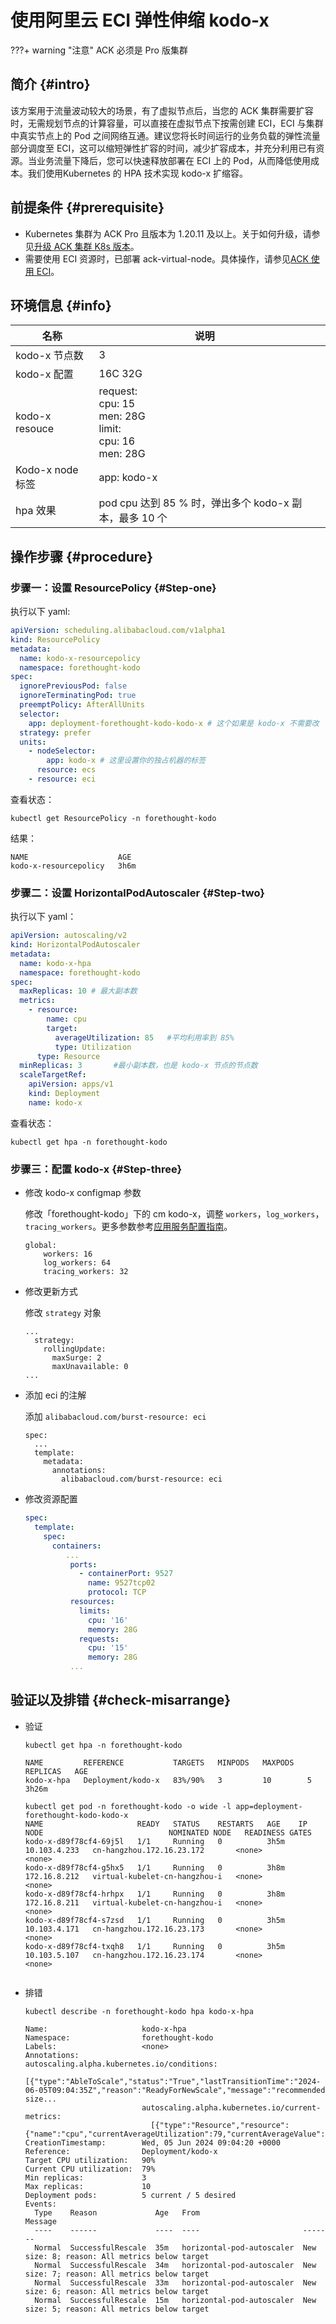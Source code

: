 # 使用阿里云 ECI 弹性伸缩 kodo-x

???+ warning "注意"
     ACK 必须是 Pro 版集群

## 简介 {#intro}

该方案用于流量波动较大的场景，有了虚拟节点后，当您的 ACK 集群需要扩容时，无需规划节点的计算容量，可以直接在虚拟节点下按需创建 ECI，ECI 与集群中真实节点上的 Pod 之间网络互通。建议您将长时间运行的业务负载的弹性流量部分调度至 ECI，这可以缩短弹性扩容的时间，减少扩容成本，并充分利用已有资源。当业务流量下降后，您可以快速释放部署在 ECI 上的 Pod，从而降低使用成本。我们使用Kubernetes 的 HPA 技术实现  kodo-x 扩缩容。


## 前提条件 {#prerequisite}

- Kubernetes 集群为 ACK Pro 且版本为 1.20.11 及以上。关于如何升级，请参见[升级 ACK 集群 K8s 版本](https://help.aliyun.com/zh/ack/ack-managed-and-ack-dedicated/user-guide/configure-priority-based-resource-scheduling#:~:text=%E5%8D%87%E7%BA%A7%EF%BC%8C%E8%AF%B7%E5%8F%82%E8%A7%81-,%E5%8D%87%E7%BA%A7ACK%E9%9B%86%E7%BE%A4K8s%E7%89%88%E6%9C%AC,-%E3%80%82)。
- 需要使用 ECI 资源时，已部署 ack-virtual-node。具体操作，请参见[ACK 使用 ECI](https://help.aliyun.com/zh/eci/use-ecis-in-ack-clusters#topic-1860167)。

## 环境信息 {#info}

| 名称             | 说明                                                         |      |
| ---------------- | ------------------------------------------------------------ | ---- |
| kodo-x 节点数    | 3                                                            |      |
| kodo-x 配置      | 16C 32G                                                      |      |
| kodo-x resouce   | request: <br/>cpu: 15<br/>men: 28G<br/>limit:<br/>cpu: 16<br/>men: 28G |      |
| Kodo-x node 标签 | app: kodo-x                                                  |      |
| hpa 效果         | pod cpu 达到 85 % 时，弹出多个 kodo-x 副本，最多 10 个       |      |



## 操作步骤 {#procedure}


### 步骤一：设置 ResourcePolicy  {#Step-one}

执行以下 yaml:

```yaml
apiVersion: scheduling.alibabacloud.com/v1alpha1
kind: ResourcePolicy
metadata:
  name: kodo-x-resourcepolicy
  namespace: forethought-kodo
spec:
  ignorePreviousPod: false
  ignoreTerminatingPod: true
  preemptPolicy: AfterAllUnits
  selector:
    app: deployment-forethought-kodo-kodo-x # 这个如果是 kodo-x 不需要改
  strategy: prefer
  units:
    - nodeSelector:
        app: kodo-x # 这里设置你的独占机器的标签
      resource: ecs
    - resource: eci 
```

查看状态：

```shell
kubectl get ResourcePolicy -n forethought-kodo
```

结果：

```shell
NAME                    AGE
kodo-x-resourcepolicy   3h6m
```



### 步骤二：设置 HorizontalPodAutoscaler  {#Step-two}

执行以下 yaml：

```yaml
apiVersion: autoscaling/v2
kind: HorizontalPodAutoscaler
metadata:
  name: kodo-x-hpa
  namespace: forethought-kodo
spec:
  maxReplicas: 10 # 最大副本数
  metrics:
    - resource:
        name: cpu
        target:
          averageUtilization: 85   #平均利用率到 85%
          type: Utilization
      type: Resource
  minReplicas: 3       #最小副本数，也是 kodo-x 节点的节点数
  scaleTargetRef:
    apiVersion: apps/v1
    kind: Deployment
    name: kodo-x
```

查看状态：

```shell
kubectl get hpa -n forethought-kodo
```

### 步骤三：配置 kodo-x   {#Step-three}

- 修改 kodo-x configmap  参数

  修改「forethought-kodo」下的 cm kodo-x，调整 `workers`，`log_workers`，`tracing_workers`。更多参数参考[应用服务配置指南](application-configuration-guide.md)。

  ```shell
  global:
      workers: 16
      log_workers: 64
      tracing_workers: 32
  ```

  

- 修改更新方式

  修改 `strategy` 对象

  ```shell
  ...
    strategy:
      rollingUpdate:
        maxSurge: 2
        maxUnavailable: 0
  ...
  ```

- 添加 eci 的注解

  添加 `alibabacloud.com/burst-resource: eci`

  ```shell
  spec:
  	...
    template:
      metadata:
        annotations:
          alibabacloud.com/burst-resource: eci
  ```

- 修改资源配置

  ```yaml
  spec:
    template:
      spec:
        containers:
           ...
            ports:
              - containerPort: 9527
                name: 9527tcp02
                protocol: TCP
            resources:
              limits:
                cpu: '16'
                memory: 28G
              requests:
                cpu: '15'
                memory: 28G
            ...
  ```

  

## 验证以及排错  {#check-misarrange}

- 验证

  ```shell
  kubectl get hpa -n forethought-kodo
  
  NAME         REFERENCE           TARGETS   MINPODS   MAXPODS   REPLICAS   AGE
  kodo-x-hpa   Deployment/kodo-x   83%/90%   3         10        5          3h26m
  
  kubectl get pod -n forethought-kodo -o wide -l app=deployment-forethought-kodo-kodo-x 
  NAME                     READY   STATUS    RESTARTS   AGE    IP             NODE                            NOMINATED NODE   READINESS GATES
  kodo-x-d89f78cf4-69j5l   1/1     Running   0          3h5m   10.103.4.233   cn-hangzhou.172.16.23.172       <none>           <none>
  kodo-x-d89f78cf4-g5hx5   1/1     Running   0          3h8m   172.16.8.212   virtual-kubelet-cn-hangzhou-i   <none>           <none>
  kodo-x-d89f78cf4-hrhpx   1/1     Running   0          3h8m   172.16.8.211   virtual-kubelet-cn-hangzhou-i   <none>           <none>
  kodo-x-d89f78cf4-s7zsd   1/1     Running   0          3h5m   10.103.4.171   cn-hangzhou.172.16.23.173       <none>           <none>
  kodo-x-d89f78cf4-txqh8   1/1     Running   0          3h5m   10.103.5.107   cn-hangzhou.172.16.23.174       <none>           <none>
  
  
  ```

- 排错

  ```shell
  kubectl describe -n forethought-kodo hpa kodo-x-hpa 
  
  Name:                     kodo-x-hpa
  Namespace:                forethought-kodo
  Labels:                   <none>
  Annotations:              autoscaling.alpha.kubernetes.io/conditions:
                              [{"type":"AbleToScale","status":"True","lastTransitionTime":"2024-06-05T09:04:35Z","reason":"ReadyForNewScale","message":"recommended size...
                            autoscaling.alpha.kubernetes.io/current-metrics:
                              [{"type":"Resource","resource":{"name":"cpu","currentAverageUtilization":79,"currentAverageValue":"9481m"}}]
  CreationTimestamp:        Wed, 05 Jun 2024 09:04:20 +0000
  Reference:                Deployment/kodo-x
  Target CPU utilization:   90%
  Current CPU utilization:  79%
  Min replicas:             3
  Max replicas:             10
  Deployment pods:          5 current / 5 desired
  Events:
    Type    Reason             Age   From                       Message
    ----    ------             ----  ----                       -------
    Normal  SuccessfulRescale  35m   horizontal-pod-autoscaler  New size: 8; reason: All metrics below target
    Normal  SuccessfulRescale  34m   horizontal-pod-autoscaler  New size: 7; reason: All metrics below target
    Normal  SuccessfulRescale  33m   horizontal-pod-autoscaler  New size: 6; reason: All metrics below target
    Normal  SuccessfulRescale  15m   horizontal-pod-autoscaler  New size: 5; reason: All metrics below target
  ```
